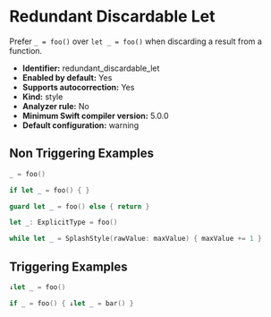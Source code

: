 # Redundant Discardable Let

Prefer `_ = foo()` over `let _ = foo()` when discarding a result from a function.

* **Identifier:** redundant_discardable_let
* **Enabled by default:** Yes
* **Supports autocorrection:** Yes
* **Kind:** style
* **Analyzer rule:** No
* **Minimum Swift compiler version:** 5.0.0
* **Default configuration:** warning

## Non Triggering Examples

```swift
_ = foo()

```

```swift
if let _ = foo() { }

```

```swift
guard let _ = foo() else { return }

```

```swift
let _: ExplicitType = foo()
```

```swift
while let _ = SplashStyle(rawValue: maxValue) { maxValue += 1 }

```

## Triggering Examples

```swift
↓let _ = foo()

```

```swift
if _ = foo() { ↓let _ = bar() }

```